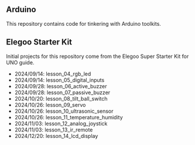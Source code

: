 ## Arduino
This repository contains code for tinkering with Arduino toolkits.

## Elegoo Starter Kit
Initial projects for this repository come from the Elegoo Super Starter Kit for UNO guide.

* 2024/09/14: lesson_04_rgb_led
* 2024/09/14: lesson_05_digital_inputs
* 2024/09/28: lesson_06_active_buzzer
* 2024/09/28: lesson_07_passive_buzzer
* 2024/10/20: lesson_08_tilt_ball_switch
* 2024/10/26: lesson_09_servo
* 2024/10/26: lesson_10_ultrasonic_sensor
* 2024/10/26: lesson_11_temperature_humidity
* 2024/11/03: lesson_12_analog_joystick
* 2024/11/03: lesson_13_ir_remote
* 2024/12/20: lesson_14_lcd_display